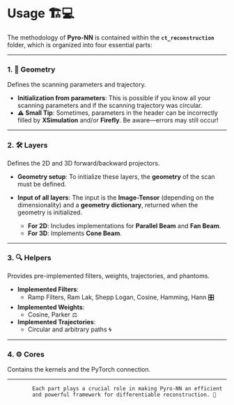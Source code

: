 # Usage 🏗️💻

The methodology of **Pyro-NN** is contained within the **`ct_reconstruction`** folder, which is organized into four essential parts:

---

### 1. **🔧 Geometry** 

Defines the scanning parameters and trajectory. 

- **Initialization from parameters**: This is possible if you know all your scanning parameters and if the scanning trajectory was circular. 
- **⚠️ Small Tip**: Sometimes, parameters in the header can be incorrectly filled by **XSimulation** and/or **Firefly**. Be aware—errors may still occur!

---

### 2. **🛠️ Layers** 

Defines the 2D and 3D forward/backward projectors. 

- **Geometry setup**: To initialize these layers, the **geometry** of the scan must be defined.
- **Input of all layers**: The input is the **Image-Tensor** (depending on the dimensionality) and a **geometry dictionary**, returned when the geometry is initialized.
  
  - **For 2D**: Includes implementations for **Parallel Beam** and **Fan Beam**.
  - **For 3D**: Implements **Cone Beam**.

---

### 3. **🔍 Helpers** 

Provides pre-implemented filters, weights, trajectories, and phantoms. 

- **Implemented Filters**: 
  - Ramp Filters, Ram Lak, Shepp Logan, Cosine, Hamming, Hann 🎛️
- **Implemented Weights**: 
  - Cosine, Parker ⚖️
- **Implemented Trajectories**: 
  - Circular and arbitrary paths 🌀

---

### 4. **⚙️ Cores** 

Contains the kernels and the PyTorch connection.

---

            Each part plays a crucial role in making Pyro-NN an efficient 
            and powerful framework for differentiable reconstruction. 🚀

